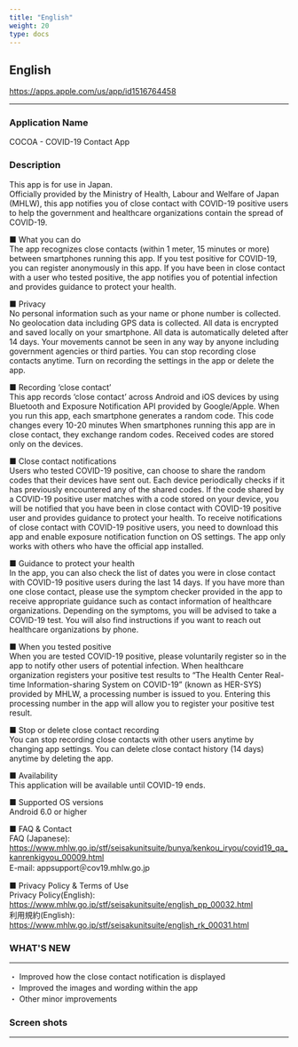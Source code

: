 ```yaml
---
title: "English"
weight: 20
type: docs
---
```


## English

https://apps.apple.com/us/app/id1516764458

----

### Application Name
COCOA - COVID-19 Contact App

### Description
This app is for use in Japan.  
Officially provided by the Ministry of Health, Labour and Welfare of Japan (MHLW), this app notifies you of close contact with COVID-19 positive users to help the government and healthcare organizations contain the spread of COVID-19.

■ What you can do  
The app recognizes close contacts (within 1 meter, 15 minutes or more) between smartphones running this app. If you test positive for COVID-19, you can register anonymously in this app. If you have been in close contact with a user who tested positive, the app notifies you of potential infection and provides guidance to protect your health.

■ Privacy  
No personal information such as your name or phone number is collected. No geolocation data including GPS data is collected.
All data is encrypted and saved locally on your smartphone. All data is automatically deleted after 14 days. Your movements cannot be seen in any way by anyone including government agencies or third parties.
You can stop recording close contacts anytime. Turn on recording the settings in the app or delete the app.

■ Recording ‘close contact’  
This app records ‘close contact’ across Android and iOS devices by using Bluetooth and Exposure Notification API provided by Google/Apple.
When you run this app, each smartphone generates a random code. This code changes every 10-20 minutes
When smartphones running this app are in close contact, they exchange random codes. Received codes are stored only on the devices.

■ Close contact notifications  
Users who tested COVID-19 positive, can choose to share the random codes that their devices have sent out. Each device periodically checks if it has previously encountered any of the shared codes. If the code shared by a COVID-19 positive user matches with a code stored on your device, you will be notified that you have been in close contact with COVID-19 positive user and provides guidance to protect your health.
To receive notifications of close contact with COVID-19 positive users, you need to download this app and enable exposure notification function on OS settings. The app only works with others who have the official app installed.

■ Guidance to protect your health  
In the app, you can also check the list of dates you were in close contact with COVID-19 positive users during the last 14 days. If you have more than one close contact, please use the symptom checker provided in the app to receive appropriate guidance such as contact information of healthcare organizations. Depending on the symptoms, you will be advised to take a COVID-19 test. You will also find instructions if you want to reach out healthcare organizations by phone.

■ When you tested positive  
When you are tested COVID-19 positive, please voluntarily register so in the app to notify other users of potential infection. When healthcare organization registers your positive test results to “The Health Center Real-time Information-sharing System on COVID-19” (known as HER-SYS) provided by MHLW, a processing number is issued to you. Entering this processing number in the app will allow you to register your positive test result.

■ Stop or delete close contact recording  
You can stop recording close contacts with other users anytime by changing app settings. You can delete close contact history (14 days) anytime by deleting the app.

■ Availability  
This application will be available until COVID-19 ends.

■ Supported OS versions  
Android 6.0 or higher

■ FAQ & Contact  
FAQ (Japanese): https://www.mhlw.go.jp/stf/seisakunitsuite/bunya/kenkou_iryou/covid19_qa_kanrenkigyou_00009.html  
E-mail: appsupport＠cov19.mhlw.go.jp

■ Privacy Policy & Terms of Use  
Privacy Policy(English): https://www.mhlw.go.jp/stf/seisakunitsuite/english_pp_00032.html  
利用規約(English): https://www.mhlw.go.jp/stf/seisakunitsuite/english_rk_00031.html

### WHAT'S NEW

----

・ Improved how the close contact notification is displayed  
・ Improved the images and wording within the app  
・ Other minor improvements  

### Screen shots

----
